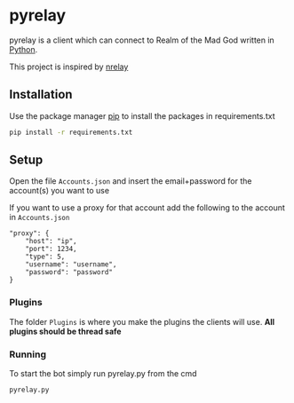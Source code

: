 # pyrelay

pyrelay is a client which can connect to Realm of the Mad God written in [Python](https://www.python.org/).

This project is inspired by [nrelay](https://github.com/thomas-crane/nrelay)

## Installation

Use the package manager [pip](https://pip.pypa.io/en/stable/) to install the packages in requirements.txt

```bash
pip install -r requirements.txt
```

## Setup

Open the file `Accounts.json` and insert the email+password for the account(s) you want to use

If you want to use a proxy for that account add the following to the account in `Accounts.json`
```json-with-comments
"proxy": {
	"host": "ip",
	"port": 1234,
	"type": 5,
	"username": "username",
	"password": "password"
}
```

### Plugins

The folder `Plugins` is where you make the plugins the clients will use. **All plugins should be thread safe**

### Running

To start the bot simply run pyrelay.py from the cmd

```bash
pyrelay.py
```